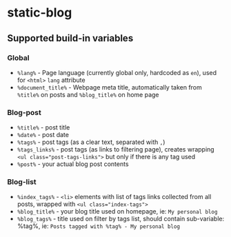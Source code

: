 # static-blog

## Supported build-in variables

### Global

- `%lang%` - Page language (currently global only, hardcoded as `en`), used for `<html>` `lang` attribute
- `%document_title%` - Webpage meta title, automatically taken from `%title%` on posts and `%blog_title%` on home page

### Blog-post

- `%title%` - post title
- `%date%` - post date
- `%tags%` - post tags (as a clear text, separated with `,`)
- `%tags_links%` - post tags (as links to filtering page), creates wrapping `<ul class="post-tags-links">` but only if
                   there is any tag used
- `%post%` - your actual blog post contents

### Blog-list

- `%index_tags%` - `<li>` elements with list of tags links collected from all posts, wrapped with
                   `<ul class="index-tags">`
- `%blog_title%` - your blog title used on homepage, ie: `My personal blog`
- `%blog_tags%` - title used on filter by tags list, should contain sub-variable: %tag%, ie:
                  `Posts tagged with %tag% - My personal blog` 
